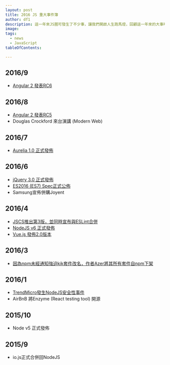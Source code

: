 ```yaml
---
layout: post
title: 2016 JS 重大事件簿
author: df1
description: 這一年來JS圈可發生了不少事，讓我們開啟人生跑馬燈，回顧這一年來的大事吧！
image:
tags:
  - news
  - JavaScript
tableOfContents:

---
```

## 2016/9
- [Angular 2 發表RC6](http://angularjs.blogspot.tw/2016/09/angular-2-rc6_1.html)

## 2016/8
- [Angular 2 發表RC5](http://goo.gl/ix2bI4)
- Douglas Crockford 來台演講 (Modern Web)

## 2016/7
- [Aurelia 1.0 正式發佈](http://goo.gl/jp4ZCe)

## 2016/6
- [jQuery 3.0 正式發佈 ](http://goo.gl/DTNLCV)
- [ES2016 (ES7) Spec正式公佈 ](http://goo.gl/kaN4Dl)
- Samsung宣佈併購Joyent


## 2016/4
- [JSCS推出第3版，並同時宣布與ESLint合併](http://eslint.org/blog/2016/04/welcoming-jscs-to-eslint)
- [NodeJS v6 正式發佈](http://goo.gl/eVBMvW)
- [Vue.js 發佈2.0版本](http://goo.gl/D9x761)


## 2016/3
- [因為npm未經通知強迫kik套件改名，作者Azer將其所有套件自npm下架](http://goo.gl/5vALQV)

## 2016/1
- [TrendMicro發生NodeJS安全性事件](https://code.google.com/p/google-security-research/issues/detail?id=693)
- AirBnB 將Enzyme (React testing tool) 開源

## 2015/10
- Node v5 正式發佈

## 2015/9
- io.js正式合併回NodeJS
